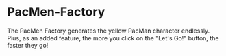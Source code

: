 # PacMen-Factory
The PacMen Factory generates the yellow PacMan character endlessly. Plus, as an added feature, the more you click on the "Let's Go!" button, the faster they go!
